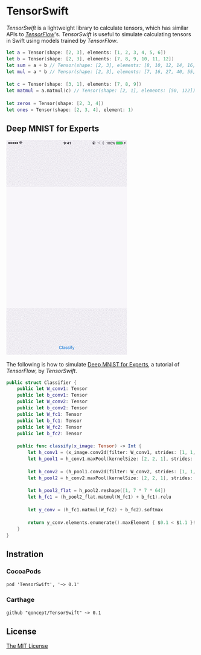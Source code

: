 # TensorSwift

_TensorSwift_ is a lightweight library to calculate tensors, which has similar APIs to [_TensorFlow_](https://www.tensorflow.org/)'s. _TensorSwift_ is useful to simulate calculating tensors in Swift using models trained by _TensorFlow_.

```swift
let a = Tensor(shape: [2, 3], elements: [1, 2, 3, 4, 5, 6])
let b = Tensor(shape: [2, 3], elements: [7, 8, 9, 10, 11, 12])
let sum = a + b // Tensor(shape: [2, 3], elements: [8, 10, 12, 14, 16, 18])
let mul = a * b // Tensor(shape: [2, 3], elements: [7, 16, 27, 40, 55, 72])

let c = Tensor(shape: [3, 1], elements: [7, 8, 9])
let matmul = a.matmul(c) // Tensor(shape: [2, 1], elements: [50, 122])

let zeros = Tensor(shape: [2, 3, 4])
let ones = Tensor(shape: [2, 3, 4], element: 1)
```

## Deep MNIST for Experts

![deep-mnist.gif](Resources/DeepMnist.gif)

The following is how to simulate [Deep MNIST for Experts](https://www.tensorflow.org/versions/r0.8/tutorials/mnist/pros/index.html), a tutorial of _TensorFlow_, by _TensorSwift_.

```swift
public struct Classifier {
    public let W_conv1: Tensor
    public let b_conv1: Tensor
    public let W_conv2: Tensor
    public let b_conv2: Tensor
    public let W_fc1: Tensor
    public let b_fc1: Tensor
    public let W_fc2: Tensor
    public let b_fc2: Tensor
    
    public func classify(x_image: Tensor) -> Int {
        let h_conv1 = (x_image.conv2d(filter: W_conv1, strides: [1, 1, 1]) + b_conv1).relu
        let h_pool1 = h_conv1.maxPool(kernelSize: [2, 2, 1], strides: [2, 2, 1])
        
        let h_conv2 = (h_pool1.conv2d(filter: W_conv2, strides: [1, 1, 1]) + b_conv2).relu
        let h_pool2 = h_conv2.maxPool(kernelSize: [2, 2, 1], strides: [2, 2, 1])
        
        let h_pool2_flat = h_pool2.reshape([1, 7 * 7 * 64])
        let h_fc1 = (h_pool2_flat.matmul(W_fc1) + b_fc1).relu
        
        let y_conv = (h_fc1.matmul(W_fc2) + b_fc2).softmax

        return y_conv.elements.enumerate().maxElement { $0.1 < $1.1 }!.0
    }
}
```

## Instration

### CocoaPods

```
pod 'TensorSwift', '~> 0.1'
```

### Carthage

```
github "qoncept/TensorSwift" ~> 0.1
```

## License

[The MIT License](LICENSE)

